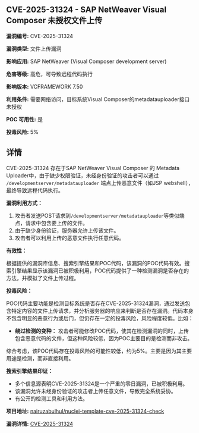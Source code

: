 ## CVE-2025-31324 - SAP NetWeaver Visual Composer 未授权文件上传

**漏洞编号:** CVE-2025-31324

**漏洞类型:** 文件上传漏洞

**影响应用:** SAP NetWeaver (Visual Composer development server)

**危害等级:** 高危，可导致远程代码执行

**影响版本:** VCFRAMEWORK 7.50

**利用条件:** 需要网络访问，目标系统Visual Composer的metadatauploader接口未授权

**POC 可用性:** 是

**投毒风险:** 5%

## 详情

CVE-2025-31324 存在于SAP NetWeaver Visual Composer 的 Metadata Uploader中，由于缺少权限验证，未经身份验证的攻击者可以通过 `/developmentserver/metadatauploader` 端点上传恶意文件（如JSP webshell），最终导致远程代码执行。

**漏洞利用方式：**

1.  攻击者发送POST请求到`/developmentserver/metadatauploader`等类似端点，请求中包含要上传的文件。
2.  由于缺少身份验证，服务器允许上传该文件。
3.  攻击者可以利用上传的恶意文件执行任意代码。

**有效性：**

根据提供的漏洞库信息、搜索引擎结果和POC代码，该漏洞的POC代码有效。搜索引擎结果显示该漏洞已被积极利用，POC代码提供了一种检测漏洞是否存在的方法，并模拟了文件上传过程。

**投毒风险：**

POC代码主要功能是检测目标系统是否存在CVE-2025-31324漏洞，通过发送包含特定内容的文件上传请求，并分析服务器的响应来判断是否存在漏洞。代码本身不包含明显的恶意行为或后门，但仍存在一定的投毒风险，风险程度较低。比如：

*   **绕过检测的变种：** 攻击者可能修改POC代码，使其在检测漏洞的同时，上传包含恶意代码的文件，但这种风险较低，因为POC主要目的是检测而非攻击。

综合考虑，该POC代码存在投毒风险的可能性较低，约为5%。主要是因为其主要用途是检测，而非直接利用。

**搜索引擎结果印证：**

*   多个信息源表明CVE-2025-31324是一个严重的零日漏洞，已被积极利用。
*   该漏洞允许未经身份验证的攻击者上传任意文件，导致完全系统妥协。
*   有公开的检测工具和利用方法。

**项目地址:** [nairuzabulhul/nuclei-template-cve-2025-31324-check](https://github.com/nairuzabulhul/nuclei-template-cve-2025-31324-check)

**漏洞详情:** [CVE-2025-31324](https://nvd.nist.gov/vuln/detail/CVE-2025-31324)